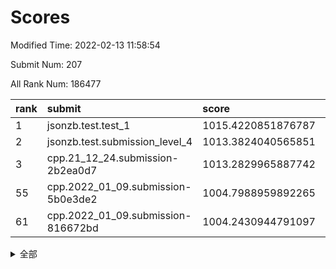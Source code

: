 # Scores

Modified Time: 2022-02-13 11:58:54

Submit Num: 207

All Rank Num: 186477

| rank |               submit               |       score        |       sigma        | pk_num |
| :--- | :--------------------------------- | :----------------- | :----------------- | :----- |
| 1    | jsonzb.test.test_1                 | 1015.4220851876787 | 0.8699408822892394 | 3606   |
| 2    | jsonzb.test.submission_level_4     | 1013.3824040565851 | 0.8133611228500953 | 3602   |
| 3    | cpp.21_12_24.submission-2b2ea0d7   | 1013.2829965887742 | 0.8130316502054974 | 3604   |
| 55   | cpp.2022_01_09.submission-5b0e3de2 | 1004.7988959892265 | 0.7349515650582027 | 3601   |
| 61   | cpp.2022_01_09.submission-816672bd | 1004.2430944791097 | 0.7039811996704889 | 3606   |


<details>
<summary>全部</summary>

| rank |                 submit                 |       score        |       sigma        | pk_num |
| :--- | :------------------------------------- | :----------------- | :----------------- | :----- |
| 1    | jsonzb.test.test_1                     | 1015.4220851876787 | 0.8699408822892394 | 3606   |
| 2    | jsonzb.test.submission_level_4         | 1013.3824040565851 | 0.8133611228500953 | 3602   |
| 3    | cpp.21_12_24.submission-2b2ea0d7       | 1013.2829965887742 | 0.8130316502054974 | 3604   |
| 4    | gobigger.level_3.submission_level_3_46 | 1011.8878202242137 | 0.7730595035499422 | 3604   |
| 5    | gobigger.level_3.submission_level_3_24 | 1011.5210355231698 | 0.7599873850963392 | 3606   |
| 6    | gobigger.level_3.submission_level_3_2  | 1011.4829685388277 | 0.7939036615340548 | 3608   |
| 7    | gobigger.level_3.submission_level_3_41 | 1011.1117747947491 | 0.7493436387611041 | 3607   |
| 8    | gobigger.level_3.submission_level_3_9  | 1011.010182024628  | 0.772548086596623  | 3602   |
| 9    | gobigger.level_3.submission_level_3_38 | 1011.0044111425244 | 0.7707306810227339 | 3604   |
| 10   | gobigger.level_3.submission_level_3_40 | 1010.7611212325917 | 0.7670180663919781 | 3605   |
| 11   | gobigger.level_3.submission_level_3_42 | 1010.6522686599911 | 0.7490971764854018 | 3603   |
| 12   | gobigger.level_3.submission_level_3_1  | 1010.5550106101363 | 0.751095942615738  | 3607   |
| 13   | gobigger.level_3.submission_level_3_33 | 1010.4929126113726 | 0.758744758072365  | 3607   |
| 14   | gobigger.level_3.submission_level_3_29 | 1010.4734771998862 | 0.7652922161282164 | 3600   |
| 15   | gobigger.level_3.submission_level_3_13 | 1010.4391973602416 | 0.738702608891699  | 3607   |
| 16   | gobigger.level_3.submission_level_3_43 | 1010.3915719976419 | 0.7621724257415288 | 3604   |
| 17   | gobigger.level_3.submission_level_3_39 | 1010.3591124661433 | 0.7551529033176947 | 3604   |
| 18   | gobigger.level_3.submission_level_3_4  | 1010.3416205546318 | 0.7705835639405637 | 3606   |
| 19   | gobigger.level_3.submission_level_3_28 | 1010.3188148718739 | 0.765813520198785  | 3602   |
| 20   | gobigger.level_3.submission_level_3_7  | 1010.2703765186837 | 0.7572284622894607 | 3603   |
| 21   | gobigger.level_3.submission_level_3_15 | 1010.2257185766875 | 0.7689521327321779 | 3601   |
| 22   | gobigger.level_3.submission_level_3_25 | 1010.2191828349016 | 0.761406463798397  | 3601   |
| 23   | gobigger.level_3.submission_level_3_14 | 1010.1642794770951 | 0.7507633995072378 | 3607   |
| 24   | gobigger.level_3.submission_level_3_35 | 1010.0885165214966 | 0.752221922317416  | 3603   |
| 25   | gobigger.level_3.submission_level_3_0  | 1010.0762282579221 | 0.7650858263762866 | 3601   |
| 26   | gobigger.level_3.submission_level_3_16 | 1010.0390018906743 | 0.764083836163269  | 3606   |
| 27   | gobigger.level_3.submission_level_3_5  | 1010.0369663290741 | 0.7731101099710181 | 3604   |
| 28   | gobigger.level_3.submission_level_3_6  | 1009.906514364142  | 0.738744110532493  | 3604   |
| 29   | gobigger.level_3.submission_level_3_26 | 1009.8833973198712 | 0.7568127623452906 | 3604   |
| 30   | gobigger.level_3.submission_level_3_36 | 1009.8212613826148 | 0.7498980789747132 | 3598   |
| 31   | gobigger.level_3.submission_level_3_49 | 1009.6757632157783 | 0.7624883501027304 | 3604   |
| 32   | gobigger.level_3.submission_level_3_17 | 1009.6374060837148 | 0.753469800156487  | 3605   |
| 33   | gobigger.level_3.submission_level_3_31 | 1009.605186710902  | 0.7409720449355554 | 3604   |
| 34   | gobigger.level_3.submission_level_3_8  | 1009.5894349569667 | 0.758075322995282  | 3602   |
| 35   | gobigger.level_3.submission_level_3_34 | 1009.5666464495399 | 0.7490373008432157 | 3601   |
| 36   | gobigger.level_3.submission_level_3_20 | 1009.5499115123104 | 0.7612329126594224 | 3601   |
| 37   | gobigger.level_3.submission_level_3_12 | 1009.4449583081332 | 0.7621226021522687 | 3605   |
| 38   | gobigger.level_3.submission_level_3_23 | 1009.3855625658376 | 0.7630925026336158 | 3605   |
| 39   | gobigger.level_3.submission_level_3_11 | 1009.3544344286411 | 0.7824045661670049 | 3609   |
| 40   | gobigger.level_3.submission_level_3_18 | 1009.2573714242081 | 0.7398224352476028 | 3603   |
| 41   | gobigger.level_3.submission_level_3_3  | 1009.0940164023838 | 0.7562188848165066 | 3601   |
| 42   | gobigger.level_3.submission_level_3_44 | 1008.9412994438088 | 0.7528662152606157 | 3604   |
| 43   | gobigger.level_3.submission_level_3_37 | 1008.9250565730716 | 0.7480396683789209 | 3608   |
| 44   | gobigger.level_3.submission_level_3_30 | 1008.9136829960124 | 0.740009154789072  | 3603   |
| 45   | gobigger.level_3.submission_level_3_19 | 1008.9055700429611 | 0.7610525872364443 | 3610   |
| 46   | gobigger.level_3.submission_level_3_22 | 1008.8623406186686 | 0.7371288485986482 | 3600   |
| 47   | gobigger.level_3.submission_level_3_32 | 1008.8030403406087 | 0.7509204309001257 | 3604   |
| 48   | gobigger.level_3.submission_level_3_47 | 1008.7152465666101 | 0.7303526503047798 | 3606   |
| 49   | gobigger.level_3.submission_level_3_27 | 1008.650547990691  | 0.7328688474876806 | 3605   |
| 50   | gobigger.level_3.submission_level_3_21 | 1008.5911812106511 | 0.7406020289743858 | 3602   |
| 51   | gobigger.level_3.submission_level_3_45 | 1008.5588656722582 | 0.7486299895489651 | 3600   |
| 52   | gobigger.level_3.submission_level_3_10 | 1007.9721978612286 | 0.7455479353039732 | 3603   |
| 53   | gobigger.level_3.submission_level_3_48 | 1007.7591603485105 | 0.75288202149413   | 3605   |
| 54   | gobigger.level_1.submission_level_1_32 | 1005.5826291827605 | 0.7272379893430105 | 3605   |
| 55   | cpp.2022_01_09.submission-5b0e3de2     | 1004.7988959892265 | 0.7349515650582027 | 3601   |
| 56   | gobigger.level_1.submission_level_1_6  | 1004.7954711966913 | 0.7240586113410675 | 3604   |
| 57   | gobigger.level_1.submission_level_1_41 | 1004.6600884720892 | 0.7287449756469085 | 3606   |
| 58   | gobigger.level_1.submission_level_1_44 | 1004.5575161517993 | 0.7183630508905491 | 3606   |
| 59   | gobigger.level_1.submission_level_1_27 | 1004.5055970023665 | 0.724312004361483  | 3598   |
| 60   | gobigger.level_1.submission_level_1_37 | 1004.4887728602321 | 0.7144132422058742 | 3601   |
| 61   | cpp.2022_01_09.submission-816672bd     | 1004.2430944791097 | 0.7039811996704889 | 3606   |
| 62   | gobigger.level_1.submission_level_1_8  | 1004.1291964634946 | 0.7053514181249987 | 3602   |
| 63   | gobigger.level_1.submission_level_1_43 | 1003.910922866583  | 0.7296984766293646 | 3601   |
| 64   | gobigger.level_1.submission_level_1_49 | 1003.9051785214181 | 0.7262509492739115 | 3606   |
| 65   | gobigger.level_1.submission_level_1_45 | 1003.883298115612  | 0.7288675861078645 | 3601   |
| 66   | gobigger.level_1.submission_level_1_29 | 1003.8644518251533 | 0.7244843352511051 | 3605   |
| 67   | gobigger.level_1.submission_level_1_47 | 1003.8546817421168 | 0.701926785663597  | 3607   |
| 68   | gobigger.level_1.submission_level_1_36 | 1003.8248635347753 | 0.7101919628200393 | 3605   |
| 69   | gobigger.level_1.submission_level_1_15 | 1003.8024606271695 | 0.7195789690333377 | 3606   |
| 70   | gobigger.level_1.submission_level_1_1  | 1003.8015200604466 | 0.7334335484177712 | 3607   |
| 71   | gobigger.level_1.submission_level_1_20 | 1003.6702835829947 | 0.7048450634986001 | 3602   |
| 72   | gobigger.level_1.submission_level_1_16 | 1003.6687177321772 | 0.7272794549954559 | 3605   |
| 73   | gobigger.level_1.submission_level_1_24 | 1003.5060306276313 | 0.7286394756343717 | 3606   |
| 74   | gobigger.level_1.submission_level_1_14 | 1003.4859644370033 | 0.7123415064694281 | 3600   |
| 75   | gobigger.level_1.submission_level_1_21 | 1003.441083303747  | 0.7166044263728417 | 3603   |
| 76   | gobigger.level_1.submission_level_1_35 | 1003.3701140177653 | 0.7210805326389648 | 3601   |
| 77   | gobigger.level_1.submission_level_1_34 | 1003.3396279245802 | 0.7104611916749646 | 3604   |
| 78   | gobigger.level_1.submission_level_1_22 | 1003.2829014300046 | 0.7126990788364757 | 3607   |
| 79   | gobigger.level_1.submission_level_1_40 | 1003.2461460589852 | 0.7162578040735378 | 3607   |
| 80   | gobigger.level_1.submission_level_1_19 | 1003.2416068095415 | 0.719314929144854  | 3605   |
| 81   | gobigger.level_1.submission_level_1_3  | 1003.237670927936  | 0.7086606064004694 | 3600   |
| 82   | gobigger.level_1.submission_level_1_10 | 1003.1906426183567 | 0.7141595107771411 | 3605   |
| 83   | gobigger.level_1.submission_level_1_46 | 1003.1886521694489 | 0.7126131971575463 | 3604   |
| 84   | gobigger.level_1.submission_level_1_39 | 1003.1160792851038 | 0.7201929046768344 | 3605   |
| 85   | gobigger.level_1.submission_level_1_5  | 1003.0920985982635 | 0.7087573148891185 | 3600   |
| 86   | gobigger.level_1.submission_level_1_23 | 1002.9480951982866 | 0.7193155414763597 | 3601   |
| 87   | gobigger.level_1.submission_level_1_17 | 1002.9236114337034 | 0.7237921182006363 | 3601   |
| 88   | gobigger.level_1.submission_level_1_42 | 1002.8634915143294 | 0.721404496262057  | 3604   |
| 89   | gobigger.level_1.submission_level_1_13 | 1002.8455416969537 | 0.7207202184033844 | 3606   |
| 90   | gobigger.level_1.submission_level_1_33 | 1002.8075979544151 | 0.7219315319875701 | 3606   |
| 91   | gobigger.level_1.submission_level_1_28 | 1002.7539254423475 | 0.7223974629145892 | 3600   |
| 92   | gobigger.level_1.submission_level_1_31 | 1002.7183985249351 | 0.7054034732377464 | 3602   |
| 93   | gobigger.level_1.submission_level_1_2  | 1002.6516107967813 | 0.7043070188754951 | 3607   |
| 94   | gobigger.level_1.submission_level_1_11 | 1002.6152683851147 | 0.7208720711080463 | 3600   |
| 95   | gobigger.level_1.submission_level_1_48 | 1002.5760886443169 | 0.7167762708107802 | 3608   |
| 96   | gobigger.level_1.submission_level_1_18 | 1002.5201845770627 | 0.7113181449847531 | 3601   |
| 97   | gobigger.level_1.submission_level_1_0  | 1002.4344943947875 | 0.7033432881300347 | 3604   |
| 98   | gobigger.level_1.submission_level_1_38 | 1002.3892612999721 | 0.7254431052618964 | 3605   |
| 99   | gobigger.level_1.submission_level_1_4  | 1002.3227037040309 | 0.697813763368504  | 3607   |
| 100  | gobigger.level_1.submission_level_1_25 | 1002.314948841493  | 0.7079306209358969 | 3600   |
| 101  | gobigger.level_1.submission_level_1_26 | 1002.3108932776383 | 0.7138514048738618 | 3603   |
| 102  | gobigger.level_1.submission_level_1_12 | 1002.2931057070779 | 0.720384930679191  | 3605   |
| 103  | gobigger.level_1.submission_level_1_7  | 1002.1625862213203 | 0.71118378920216   | 3602   |
| 104  | gobigger.level_1.submission_level_1_9  | 1001.6782750826834 | 0.7096077952272354 | 3599   |
| 105  | gobigger.level_1.submission_level_1_30 | 1001.3962114880117 | 0.7191093871047839 | 3604   |
| 106  | gobigger.random.submission_random_18   | 997.1193514201406  | 0.716182262562528  | 3602   |
| 107  | gobigger.random.submission_random_34   | 997.1010528378118  | 0.7225693418140327 | 3607   |
| 108  | gobigger.random.submission_random_30   | 996.9566882181298  | 0.708541035151443  | 3603   |
| 109  | gobigger.random.submission_random_12   | 996.9206741917238  | 0.699295329695563  | 3607   |
| 110  | gobigger.random.submission_random_6    | 996.651960520357   | 0.7011479054914014 | 3601   |
| 111  | gobigger.random.submission_random_19   | 996.6138297009727  | 0.703352268141742  | 3601   |
| 112  | gobigger.random.submission_random_25   | 996.5698275025746  | 0.7115566397237695 | 3602   |
| 113  | gobigger.random.submission_random_20   | 996.5404594399943  | 0.7125527087674808 | 3605   |
| 114  | gobigger.random.submission_random_14   | 996.4946786007796  | 0.7091034118576989 | 3602   |
| 115  | gobigger.random.submission_random_41   | 996.4761728221457  | 0.7144439986726072 | 3605   |
| 116  | gobigger.random.submission_random_42   | 996.4679115359448  | 0.7141529408518771 | 3610   |
| 117  | gobigger.random.submission_random_38   | 996.4002208536323  | 0.7106603196698195 | 3610   |
| 118  | gobigger.random.submission_random_13   | 996.3449202446361  | 0.7102581849236385 | 3601   |
| 119  | gobigger.random.submission_random_36   | 996.3170925680253  | 0.7260728177408939 | 3602   |
| 120  | gobigger.random.submission_random_9    | 996.2976812661765  | 0.7156082963475627 | 3602   |
| 121  | gobigger.random.submission_random_48   | 996.2363752717031  | 0.6956582967162398 | 3598   |
| 122  | gobigger.random.submission_random_29   | 996.2047030351562  | 0.7229184460127456 | 3607   |
| 123  | gobigger.random.submission_random_46   | 996.1865555333     | 0.7043757620879304 | 3602   |
| 124  | gobigger.random.submission_random_26   | 996.1393351547769  | 0.6932027806563468 | 3604   |
| 125  | gobigger.random.submission_random_21   | 996.0511150182967  | 0.728165673132219  | 3605   |
| 126  | gobigger.random.submission_random_28   | 995.9530192306199  | 0.7227577880158708 | 3602   |
| 127  | gobigger.random.submission_random_40   | 995.9378351216432  | 0.7185911077812978 | 3602   |
| 128  | gobigger.random.submission_random_8    | 995.9371152990302  | 0.699850339362233  | 3600   |
| 129  | gobigger.random.submission_random_43   | 995.9100183462804  | 0.7124461622706988 | 3604   |
| 130  | gobigger.random.submission_random_39   | 995.8894885594577  | 0.7004237956850152 | 3607   |
| 131  | gobigger.random.submission_random_16   | 995.8838795159971  | 0.709814659712229  | 3603   |
| 132  | gobigger.random.submission_random_22   | 995.8445314590125  | 0.7134864120997062 | 3602   |
| 133  | gobigger.random.submission_random_4    | 995.8178918417441  | 0.7143045725957272 | 3609   |
| 134  | gobigger.random.submission_random_15   | 995.7202823905859  | 0.714291650398436  | 3601   |
| 135  | gobigger.random.submission_random_33   | 995.704750851516   | 0.7174257081633655 | 3607   |
| 136  | gobigger.random.submission_random_10   | 995.6977934184083  | 0.7154438528170116 | 3606   |
| 137  | gobigger.random.submission_random_32   | 995.6719979487438  | 0.7046292793947123 | 3600   |
| 138  | gobigger.random.submission_random_3    | 995.6698444587562  | 0.714857125142863  | 3604   |
| 139  | gobigger.random.submission_random_45   | 995.6448166309096  | 0.7003404132361677 | 3600   |
| 140  | gobigger.random.submission_random_47   | 995.6429062356948  | 0.7133175985380348 | 3600   |
| 141  | gobigger.random.submission_random_2    | 995.5888708779939  | 0.7142929886596069 | 3599   |
| 142  | gobigger.random.submission_random_23   | 995.516725167513   | 0.7097487471474886 | 3600   |
| 143  | gobigger.random.submission_random_17   | 995.4871891580171  | 0.7033524209574619 | 3600   |
| 144  | gobigger.random.submission_random_27   | 995.4230951710938  | 0.709870278427562  | 3602   |
| 145  | gobigger.random.submission_random_49   | 995.396887821969   | 0.7074275636633977 | 3606   |
| 146  | gobigger.random.submission_random_7    | 995.3875188042396  | 0.7254710855090588 | 3602   |
| 147  | gobigger.random.submission_random_35   | 995.365583428651   | 0.7326593438726468 | 3606   |
| 148  | gobigger.random.submission_random_5    | 995.3645083199624  | 0.7212336008098986 | 3604   |
| 149  | gobigger.random.submission_random_44   | 995.3353680972597  | 0.716490989619388  | 3602   |
| 150  | gobigger.random.submission_random_0    | 995.321348733396   | 0.7266175212770177 | 3604   |
| 151  | gobigger.random.submission_random_1    | 995.3018326764318  | 0.7084138560085592 | 3605   |
| 152  | gobigger.random.submission_random_24   | 995.1884587904385  | 0.7008444099961492 | 3600   |
| 153  | gobigger.random.submission_random_11   | 995.128623906622   | 0.7159314705139088 | 3606   |
| 154  | gobigger.random.submission_random_31   | 995.0237018132245  | 0.7122331437580688 | 3603   |
| 155  | gobigger.random.submission_random_37   | 994.947621895283   | 0.7157722342254117 | 3600   |
| 156  | gobigger.level_2.submission_level_2_26 | 994.1764748417402  | 0.7325608582934144 | 3606   |
| 157  | gobigger.level_2.submission_level_2_49 | 993.4147874364721  | 0.7195004248431502 | 3605   |
| 158  | gobigger.level_2.submission_level_2_46 | 993.4124766206188  | 0.7339973620504442 | 3602   |
| 159  | gobigger.level_2.submission_level_2_37 | 993.4122039632495  | 0.7289435423167745 | 3601   |
| 160  | gobigger.level_2.submission_level_2_45 | 993.3691490332294  | 0.7314302631711217 | 3602   |
| 161  | gobigger.level_2.submission_level_2_5  | 993.1814270865675  | 0.7402625213594304 | 3602   |
| 162  | gobigger.level_2.submission_level_2_0  | 993.1306031670928  | 0.7271508684069723 | 3606   |
| 163  | gobigger.level_2.submission_level_2_25 | 993.1200304707403  | 0.7167615272571    | 3600   |
| 164  | gobigger.level_2.submission_level_2_24 | 993.087794702843   | 0.7401476518928073 | 3601   |
| 165  | gobigger.level_2.submission_level_2_40 | 993.0687770233756  | 0.7295416642061348 | 3599   |
| 166  | gobigger.level_2.submission_level_2_11 | 992.907961630099   | 0.7349541869286055 | 3603   |
| 167  | gobigger.level_2.submission_level_2_42 | 992.8801301076563  | 0.732078771363429  | 3605   |
| 168  | gobigger.level_2.submission_level_2_44 | 992.7434341171382  | 0.7322181997011457 | 3605   |
| 169  | gobigger.level_2.submission_level_2_14 | 992.7397792903829  | 0.7479484027451286 | 3604   |
| 170  | gobigger.level_2.submission_level_2_1  | 992.5378097086118  | 0.7581085115669189 | 3606   |
| 171  | gobigger.level_2.submission_level_2_31 | 992.491835082693   | 0.757221043209292  | 3606   |
| 172  | gobigger.level_2.submission_level_2_43 | 992.4816259949454  | 0.728070488940583  | 3606   |
| 173  | gobigger.level_2.submission_level_2_18 | 992.4785839628576  | 0.7435745179110805 | 3604   |
| 174  | gobigger.level_2.submission_level_2_36 | 992.4584817695111  | 0.7259308136157193 | 3604   |
| 175  | gobigger.level_2.submission_level_2_4  | 992.4539268872097  | 0.7501999059563121 | 3601   |
| 176  | gobigger.level_2.submission_level_2_35 | 992.4420500194603  | 0.7452936154044438 | 3598   |
| 177  | gobigger.level_2.submission_level_2_10 | 992.4204278046433  | 0.74215061346541   | 3600   |
| 178  | gobigger.level_2.submission_level_2_22 | 992.2949951788993  | 0.7489665419583822 | 3604   |
| 179  | gobigger.level_2.submission_level_2_28 | 992.257786419652   | 0.744188026729658  | 3598   |
| 180  | gobigger.level_2.submission_level_2_23 | 992.2378143986915  | 0.7351454403611589 | 3601   |
| 181  | gobigger.level_2.submission_level_2_41 | 992.1844708900735  | 0.749323929682779  | 3607   |
| 182  | gobigger.level_2.submission_level_2_38 | 992.1496966558007  | 0.7315912910390012 | 3601   |
| 183  | gobigger.level_2.submission_level_2_27 | 992.1482682699769  | 0.7287370560248796 | 3604   |
| 184  | gobigger.level_2.submission_level_2_8  | 992.0406838693752  | 0.7360083005418503 | 3602   |
| 185  | gobigger.level_2.submission_level_2_47 | 992.0013880623187  | 0.727116289454699  | 3609   |
| 186  | gobigger.level_2.submission_level_2_6  | 991.9821342642646  | 0.7350252125833076 | 3606   |
| 187  | gobigger.level_2.submission_level_2_13 | 991.8949835793306  | 0.7320024334098069 | 3604   |
| 188  | gobigger.level_2.submission_level_2_21 | 991.8437294367804  | 0.7371550142443049 | 3603   |
| 189  | gobigger.level_2.submission_level_2_2  | 991.7025983832465  | 0.7647605021893472 | 3602   |
| 190  | gobigger.level_2.submission_level_2_16 | 991.6744622595418  | 0.7669173390495111 | 3607   |
| 191  | gobigger.level_2.submission_level_2_17 | 991.6466393617291  | 0.7216163533853203 | 3600   |
| 192  | gobigger.level_2.submission_level_2_12 | 991.6161739378765  | 0.7574084399586466 | 3595   |
| 193  | gobigger.level_2.submission_level_2_32 | 991.6121989294315  | 0.7582238386821404 | 3604   |
| 194  | gobigger.level_2.submission_level_2_33 | 991.5465820562221  | 0.7456780296634214 | 3601   |
| 195  | gobigger.level_2.submission_level_2_39 | 991.5308677454344  | 0.750607713134201  | 3602   |
| 196  | gobigger.level_2.submission_level_2_3  | 991.4497015015015  | 0.7456846128319403 | 3607   |
| 197  | gobigger.level_2.submission_level_2_34 | 991.3783227795626  | 0.7470798586974937 | 3606   |
| 198  | gobigger.level_2.submission_level_2_29 | 991.2171372221093  | 0.7529553517491422 | 3606   |
| 199  | gobigger.level_2.submission_level_2_48 | 991.1522090795621  | 0.7663935919719588 | 3604   |
| 200  | gobigger.level_2.submission_level_2_9  | 991.1282944967211  | 0.7355851748190373 | 3602   |
| 201  | gobigger.level_2.submission_level_2_20 | 991.0598350801673  | 0.7605255593255525 | 3600   |
| 202  | gobigger.level_2.submission_level_2_30 | 990.8135341898587  | 0.754496036378489  | 3603   |
| 203  | gobigger.level_2.submission_level_2_7  | 990.2836562694177  | 0.7895031163351222 | 3603   |
| 204  | gobigger.level_2.submission_level_2_19 | 990.1937777229956  | 0.7784967890284682 | 3598   |
| 205  | gobigger.level_2.submission_level_2_15 | 989.2072687580414  | 0.7686496487890006 | 3604   |
| 206  | gobigger.none.submission_none_1        | 979.7643376210547  | 1.1756351916681957 | 3599   |
| 207  | gobigger.none.submission_none_0        | 976.4066961077882  | 1.439457348668026  | 3605   |

</details>